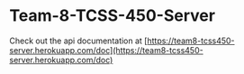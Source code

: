 # Team-8-TCSS-450-Server

Check out the api documentation at [https://team8-tcss450-server.herokuapp.com/doc](https://team8-tcss450-server.herokuapp.com/doc)
